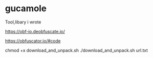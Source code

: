 # gucamole
Tool,libary i wrote


https://obf-io.deobfuscate.io/

https://obfuscator.io/#code


chmod +x download_and_unpack.sh
./download_and_unpack.sh url.txt